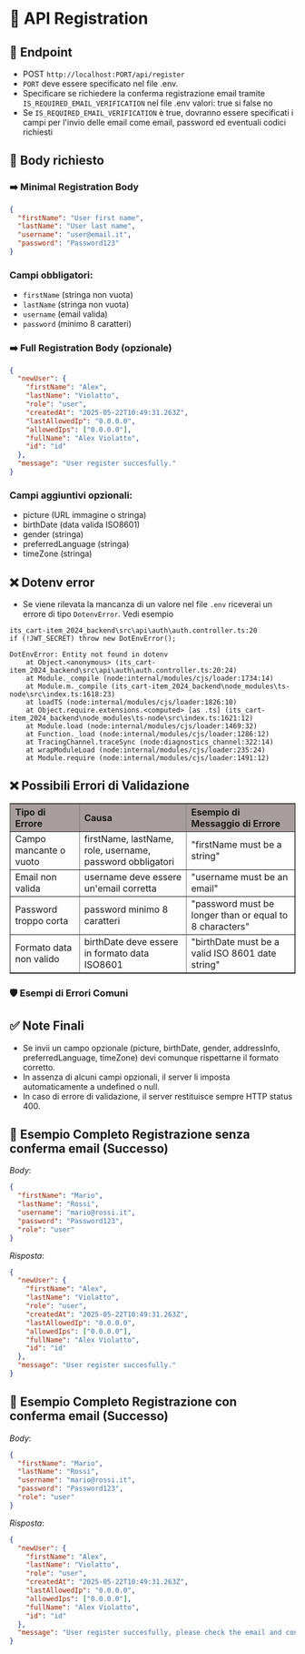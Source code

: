 # 📄 API Registration

## 📍 Endpoint

- POST `http://localhost:PORT/api/register`
- `PORT` deve essere specificato nel file .env.
- Specificare se richiedere la conferma registrazione email tramite `IS_REQUIRED_EMAIL_VERIFICATION` nel file .env valori: true si false no
- Se `IS_REQUIRED_EMAIL_VERIFICATION` è true, dovranno essere specificati i campi per l'invio delle email come email, password ed eventuali codici richiesti

## 🧩 Body richiesto

### ➡️ Minimal Registration Body

```json
{
  "firstName": "User first name",
  "lastName": "User last name",
  "username": "user@email.it",
  "password": "Password123"
}
```

### Campi obbligatori:

- `firstName` (stringa non vuota)
- `lastName` (stringa non vuota)
- `username` (email valida)
- `password` (minimo 8 caratteri)

### ➡️ Full Registration Body (opzionale)

```json
{
  "newUser": {
    "firstName": "Alex",
    "lastName": "Violatto",
    "role": "user",
    "createdAt": "2025-05-22T10:49:31.263Z",
    "lastAllowedIp": "0.0.0.0",
    "allowedIps": ["0.0.0.0"],
    "fullName": "Alex Violatto",
    "id": "id"
  },
  "message": "User register succesfully."
}
```

### Campi aggiuntivi opzionali:

- picture (URL immagine o stringa)
- birthDate (data valida ISO8601)
- gender (stringa)
- preferredLanguage (stringa)
- timeZone (stringa)

## ❌ Dotenv error

- Se viene rilevata la mancanza di un valore nel file `.env` riceverai un errore di tipo `DotenvError`. Vedi esempio

```Error
its_cart-item_2024_backend\src\api\auth\auth.controller.ts:20
if (!JWT_SECRET) throw new DotEnvError();

DotEnvError: Entity not found in dotenv
    at Object.<anonymous> (its_cart-item_2024_backend\src\api\auth\auth.controller.ts:20:24)
    at Module._compile (node:internal/modules/cjs/loader:1734:14)
    at Module.m._compile (its_cart-item_2024_backend\node_modules\ts-node\src\index.ts:1618:23)
    at loadTS (node:internal/modules/cjs/loader:1826:10)
    at Object.require.extensions.<computed> [as .ts] (its_cart-item_2024_backend\node_modules\ts-node\src\index.ts:1621:12)
    at Module.load (node:internal/modules/cjs/loader:1469:32)
    at Function._load (node:internal/modules/cjs/loader:1286:12)
    at TracingChannel.traceSync (node:diagnostics_channel:322:14)
    at wrapModuleLoad (node:internal/modules/cjs/loader:235:24)
    at Module.require (node:internal/modules/cjs/loader:1491:12)
```

## ❌ Possibili Errori di Validazione

<table border="1" cellpadding="6" cellspacing="0" style="border-collapse: collapse; text-align: left; width: 100%;">
  <thead style="background-color: rgb(167, 157, 157);">
    <tr>
      <th>Tipo di Errore</th>
      <th>Causa</th>
      <th>Esempio di Messaggio di Errore</th>
    </tr>
  </thead>
  <tbody>
    <tr>
      <td>Campo mancante o vuoto</td>
      <td>firstName, lastName, role, username, password obbligatori</td>
      <td>"firstName must be a string"</td>
    </tr>
    <tr>
      <td>Email non valida</td>
      <td>username deve essere un'email corretta</td>
      <td>"username must be an email"</td>
    </tr>
    <tr>
      <td>Password troppo corta</td>
      <td>password minimo 8 caratteri</td>
      <td>"password must be longer than or equal to 8 characters"</td>
    </tr>
    <tr>
      <td>Formato data non valido</td>
      <td>birthDate deve essere in formato data ISO8601</td>
      <td>"birthDate must be a valid ISO 8601 date string"</td>
    </tr>
  </tbody>
</table>

### 🛡️ Esempi di Errori Comuni

## ✅ Note Finali

- Se invii un campo opzionale (picture, birthDate, gender, addressInfo, preferredLanguage, timeZone) devi comunque rispettarne il formato corretto.
- In assenza di alcuni campi opzionali, il server li imposta automaticamente a undefined o null.
- In caso di errore di validazione, il server restituisce sempre HTTP status 400.

## 🚀 Esempio Completo Registrazione senza conferma email (Successo)

_Body_:

```json
{
  "firstName": "Mario",
  "lastName": "Rossi",
  "username": "mario@rossi.it",
  "password": "Password123",
  "role": "user"
}
```

_Risposta_:

```json
{
  "newUser": {
    "firstName": "Alex",
    "lastName": "Violatto",
    "role": "user",
    "createdAt": "2025-05-22T10:49:31.263Z",
    "lastAllowedIp": "0.0.0.0",
    "allowedIps": ["0.0.0.0"],
    "fullName": "Alex Violatto",
    "id": "id"
  },
  "message": "User register succesfully."
}
```

## 🚀 Esempio Completo Registrazione con conferma email (Successo)

_Body_:

```json
{
  "firstName": "Mario",
  "lastName": "Rossi",
  "username": "mario@rossi.it",
  "password": "Password123",
  "role": "user"
}
```

_Risposta_:

```json
{
  "newUser": {
    "firstName": "Alex",
    "lastName": "Violatto",
    "role": "user",
    "createdAt": "2025-05-22T10:49:31.263Z",
    "lastAllowedIp": "0.0.0.0",
    "allowedIps": ["0.0.0.0"],
    "fullName": "Alex Violatto",
    "id": "id"
  },
  "message": "User register succesfully, please check the email and confirm the email verification."
}
```
